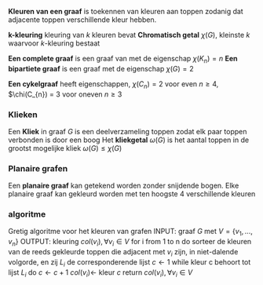 __Kleuren van een graaf__ is toekennen van kleuren aan toppen zodanig dat adjacente toppen verschillende kleur hebben.

__k-kleuring__ kleuring van $k$ kleuren bevat
__Chromatisch getal__  $\chi(G)$, kleinste $k$ waarvoor $k$-kleuring bestaat

__Een complete graaf__ is een graaf van met de eigenschap $\chi(K_{n}) = n$ 
__Een bipartiete graaf__ is een graaf met de eigenschap $\chi(G) = 2$ 

__Een cykelgraaf__ heeft eigenschappen, $\chi(C_{n}) = 2$ voor even $n \geq 4$, $\chi(C_{n}) = 3 voor oneven $n \geq 3$ 

### Klieken
Een __Kliek__ in graaf $G$ is een deelverzameling toppen zodat elk paar toppen verbonden is door een boog
Het __kliekgetal__ $\omega(G)$ is het aantal toppen in de grootst mogelijke kliek
$\omega(G) \leq \chi(G)$ 

### Planaire grafen
Een __planaire graaf__ kan getekend worden zonder snijdende bogen.
Elke planaire graaf kan gekleurd worden met ten hoogste 4 verschillende kleuren

### algoritme
Gretig algoritme voor het kleuren van grafen
INPUT: graaf $G$ met $V = \{v_{1}, ..., v_{n}\}$ 
OUTPUT: kleuring $col(v_{i}), \forall v_{i} \in V$ 
for i from 1 to n do
	sorteer de kleuren van de reeds gekleurde toppen die adjacent met $v_{i}$ zijn, in niet-dalende volgorde, en zij $L_{i}$ de corresponderende lijst
	$c \leftarrow 1$ 
	while kleur c behoort tot lijst $L_{i}$ do
		$c \leftarrow c +1$
	$col(v_{i}) \leftarrow$ kleur $c$ 
return $col(v_{i}), \forall v_{i} \in V$ 